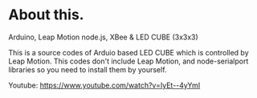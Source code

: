 About this.
==================

Arduino, Leap Motion node.js, XBee & LED CUBE (3x3x3)


This is a source codes of Arduio based LED CUBE which is controlled by Leap Motion.
This codes don't include Leap Motion, and node-serialport libraries so you need to install them by yourself. 

Youtube: https://www.youtube.com/watch?v=IyEt--4yYmI
